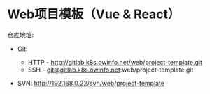 # Web项目模板（Vue & React）

仓库地址:

+ Git:
    + HTTP - http://gitlab.k8s.owinfo.net/web/project-template.git
    + SSH - git@gitlab.k8s.owinfo.net:web/project-template.git

+ SVN: http://192.168.0.22/svn/web/project-template